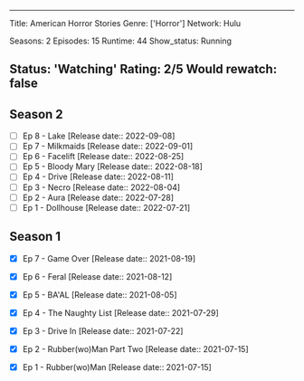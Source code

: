 
---
Title: American Horror Stories
Genre: ['Horror']
Network: Hulu

Seasons: 2
Episodes: 15
Runtime: 44
Show_status: Running

Status: 'Watching'
Rating: 2/5
Would rewatch: false 
---

## Season 2
- [ ] Ep 8 - Lake [Release date:: 2022-09-08]
- [ ] Ep 7 - Milkmaids [Release date:: 2022-09-01]
- [ ] Ep 6 - Facelift [Release date:: 2022-08-25]
- [ ] Ep 5 - Bloody Mary [Release date:: 2022-08-18]
- [ ] Ep 4 - Drive [Release date:: 2022-08-11]
- [ ] Ep 3 - Necro [Release date:: 2022-08-04]
- [ ] Ep 2 - Aura [Release date:: 2022-07-28]
- [ ] Ep 1 - Dollhouse [Release date:: 2022-07-21]

## Season 1
- [x] Ep 7 - Game Over [Release date:: 2021-08-19]
- [x] Ep 6 - Feral [Release date:: 2021-08-12]
- [x] Ep 5 - BA'AL [Release date:: 2021-08-05]
- [x] Ep 4 - The Naughty List [Release date:: 2021-07-29]
- [x] Ep 3 - Drive In [Release date:: 2021-07-22]
- [x] Ep 2 - Rubber(wo)Man Part Two [Release date:: 2021-07-15]
- [x] Ep 1 - Rubber(wo)Man [Release date:: 2021-07-15]


